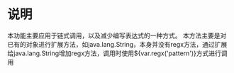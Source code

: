# 说明

本功能主要应用于链式调用，以及减少编写表达式的一种方式。
本方法主要是对已有的对象进行扩展方法，如java.lang.String，本身并没有regx方法，通过扩展给java.lang.String增加regx方法，调用时使用${var.regx('pattern')}方式进行调用